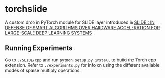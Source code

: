 # torchslide
A custom drop in PyTorch module for SLIDE layer introduced in [SLIDE : IN DEFENSE OF SMART ALGORITHMS OVER HARDWARE ACCELERATION FOR LARGE-SCALE DEEP LEARNING SYSTEMS](https://arxiv.org/pdf/1903.03129.pdf)

## Running Experiments
Go to `./SLIDE/cpp` and run `python setup.py install` to build the Torch cpp extension.
Refer to `./experiments.py` for info on using the different available modes of sparse multiply operations.
